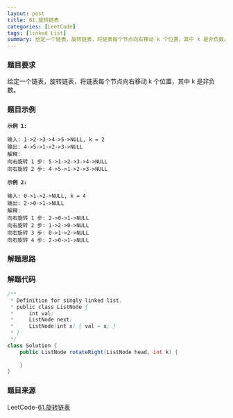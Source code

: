 ```yaml
---
layout: post
title: 61.旋转链表
categories: [LeetCode]
tags: [linked List]
summary: 给定一个链表，旋转链表，将链表每个节点向右移动 k 个位置，其中 k 是非负数。
---
```


### 题目要求
给定一个链表，旋转链表，将链表每个节点向右移动 k 个位置，其中 k 是非负数。

### 题目示例
**`示例 1:`**
```
输入: 1->2->3->4->5->NULL, k = 2
输出: 4->5->1->2->3->NULL
解释:
向右旋转 1 步: 5->1->2->3->4->NULL
向右旋转 2 步: 4->5->1->2->3->NULL
```

**`示例 2:`**
```
输入: 0->1->2->NULL, k = 4
输出: 2->0->1->NULL
解释:
向右旋转 1 步: 2->0->1->NULL
向右旋转 2 步: 1->2->0->NULL
向右旋转 3 步: 0->1->2->NULL
向右旋转 4 步: 2->0->1->NULL
```

### 解题思路


### 解题代码
```java
/**
 * Definition for singly-linked list.
 * public class ListNode {
 *     int val;
 *     ListNode next;
 *     ListNode(int x) { val = x; }
 * }
 */
class Solution {
    public ListNode rotateRight(ListNode head, int k) {
        
    }
}
```

### 题目来源
LeetCode-[61.旋转链表](https://leetcode-cn.com/problems/rotate-list/)
